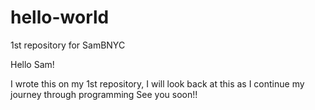 # hello-world
1st repository for SamBNYC

Hello Sam!

I wrote this on my 1st repository, I will look back at this as I continue my journey through programming
See you soon!!
